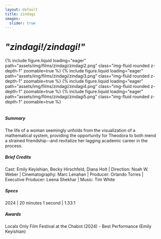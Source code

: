 ```yaml
---
layout: default
title: zindagi
images:
  slider: true
---
```


<div class="header-bar-small">
<h1><i>"zindagi!/zindagi!"</i></h1>
</div>

<div class="bottom-border">
<swiper-container keyboard="true" navigation="true" rewind="true">
  <swiper-slide>{% include figure.liquid loading="eager" path="assets/img/films/zindagi/zindagi2.png" class="img-fluid rounded z-depth-1" zoomable=true %}</swiper-slide>
  <swiper-slide>{% include figure.liquid loading="eager" path="assets/img/films/zindagi/zindagi3.png" class="img-fluid rounded z-depth-1" zoomable=true %}</swiper-slide>
  <swiper-slide>{% include figure.liquid loading="eager" path="assets/img/films/zindagi/zindagi4.png" class="img-fluid rounded z-depth-1" zoomable=true %}</swiper-slide>
  <swiper-slide>{% include figure.liquid loading="eager" path="assets/img/films/zindagi/zindagi5.png" class="img-fluid rounded z-depth-1" zoomable=true %}</swiper-slide>
</swiper-container>
</div>

<br>

##### Summary
The life of a woman seemingly unfolds from the visualization of a mathematical system, providing the opportunity for Theodora to both mend a strained friendship--and revitalize her lagging academic career in the process. 

##### Brief Credits 
Cast: Emily Keyishian, Becky Hirschfeld, Diana Holt | Direction: Noah W. Weber | Cinematography: Marc Lenahan | Producer: Orlando Torres | Executive Producer: Leena Shekhar | Music: Tim White

##### Specs
2024 | 20 minutes 1 second | 1.33:1 

##### Awards
Locals Only Film Festival at the Chabot (2024) - Best Performance (Emily Keyishian)

